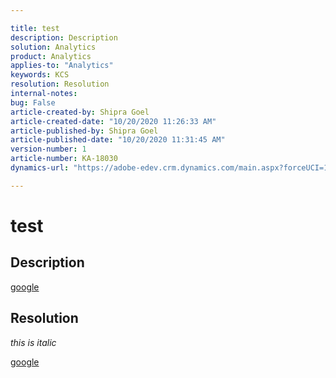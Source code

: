 ```yaml
---

title: test
description: Description
solution: Analytics
product: Analytics
applies-to: "Analytics"
keywords: KCS
resolution: Resolution
internal-notes:
bug: False
article-created-by: Shipra Goel
article-created-date: "10/20/2020 11:26:33 AM"
article-published-by: Shipra Goel
article-published-date: "10/20/2020 11:31:45 AM"
version-number: 1
article-number: KA-18030
dynamics-url: "https://adobe-edev.crm.dynamics.com/main.aspx?forceUCI=1&pagetype=entityrecord&etn=knowledgearticle&id=fd606216-c712-eb11-a813-000d3a102a06"

---
```


# test

## Description

[google](https://www.google.com)

## Resolution

*this is italic*

[google](https://www.google.com/)
